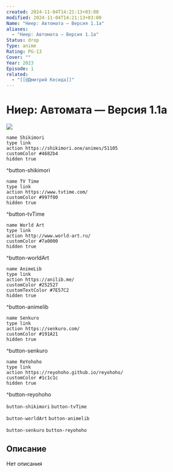 ```yaml
---
created: 2024-11-04T14:21:13+03:00
modified: 2024-11-04T14:21:13+03:00
Name: "Ниер: Автомата — Версия 1.1а"
aliases:
  - "Ниер: Автомата — Версия 1.1а"
Status: drop
Type: anime
Rating: PG-13
Cover: ""
Year: 2023
Episode: 1
related:
  - "[[@Дмитрий Кесида]]"
---
```


# Ниер: Автомата — Версия 1.1а

![](https://nyaa.shikimori.one/uploads/poster/animes/51105/e2e8be3f0be2ad8d6b1cbf9f13fad0de.jpeg)

```button
name Shikimori
type link
action https://shikimori.one/animes/51105
customColor #4682b4
hidden true
```
^button-shikimori

```button
name TV Time
type link
action https://www.tvtime.com/
customColor #997f00
hidden true
```
^button-tvTime

```button
name World Art
type link
action http://www.world-art.ru/
customColor #7a0000
hidden true
```
^button-worldArt

```button
name AnimeLib
type link
action https://anilib.me/
customColor #252527
customTextColor #7E57C2
hidden true
```
^button-animelib

```button
name Senkuro
type link
action https://senkuro.com/
customColor #191A21
hidden true
```
^button-senkuro

```button
name ReYohoho
type link
action https://reyohoho.github.io/reyohoho/
customColor #1c1c1c
hidden true
```
^button-reyohoho

`button-shikimori` `button-tvTime`

`button-worldArt` `button-animelib`

`button-senkuro` `button-reyohoho`

## Описание

Нет описания

